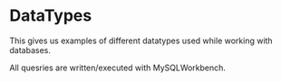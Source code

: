# DataTypes

This gives us examples of different datatypes used while working with databases. 

All quesries are written/executed with MySQLWorkbench.

